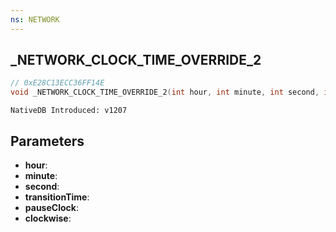 ```yaml
---
ns: NETWORK
---
```

## _NETWORK_CLOCK_TIME_OVERRIDE_2

```c
// 0xE28C13ECC36FF14E
void _NETWORK_CLOCK_TIME_OVERRIDE_2(int hour, int minute, int second, int transitionTime, BOOL pauseClock, BOOL clockwise);
```

```
NativeDB Introduced: v1207
```

## Parameters
* **hour**:
* **minute**:
* **second**:
* **transitionTime**:
* **pauseClock**:
* **clockwise**:
